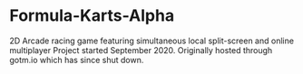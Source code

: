 # Formula-Karts-Alpha
 2D Arcade racing game featuring simultaneous local split-screen and online multiplayer
 Project started September 2020. Originally hosted through gotm.io which has since shut down.
